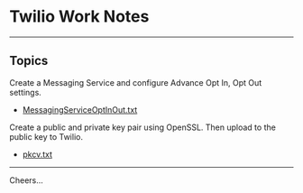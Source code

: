 # Twilio Work Notes

--------------------------------------------------------------------------------
## Topics

Create a Messaging Service and configure Advance Opt In, Opt Out settings.
+ [MessagingServiceOptInOut.txt](MessagingServiceOptInOut.txt)

Create a public and private key pair using OpenSSL.
Then upload to the public key to Twilio.
+ [pkcv.txt](pkcv.txt)


--------------------------------------------------------------------------------
Cheers...

